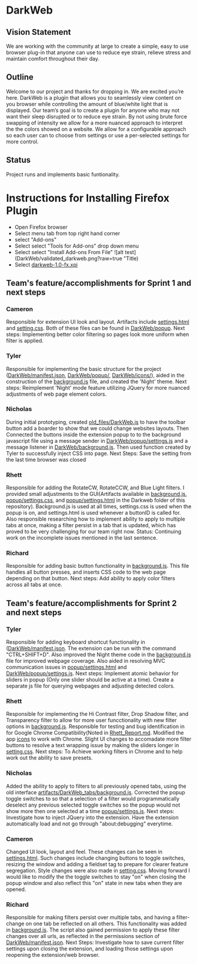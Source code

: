 ﻿
# DarkWeb 

## Vision Statement

We are working with the community at large to create a simple, easy to use browser plug-in
that anyone can use to reduce eye strain, relieve stress and maintain comfort throughout their day. 


## Outline

Welcome to our project and thanks for dropping in. We are excited you’re here. DarkWeb is a plugin that allows you to seamlessly view content on you browser while controlling the amount of blue/white light that is displayed. Our team’s goal is to create a plugin for anyone who may not want their sleep disrupted or to reduce eye strain. By not using brute force swapping of intensity we allow for a more nuanced approach to interpret the the colors showed on a website.  We allow for a configurable approach so each user can to choose from settings or use a per-selected settings for more control. 

## Status
Project runs and implements basic funtionality.

# Instructions for Installing Firefox Plugin
* Open Firefox browser
* Select menu tab from top right hand corner
* select "Add-ons"
* Select select "Tools for Add-ons" drop down menu
* Select select "Install Add-ons From File"
![alt test](DarkWeb/validated_darkweb.png?raw=true "Title)
* Select [darkweb-1.0-fx.xpi](https://github.com/cs3398-betazoid-betamales/CS3398-Betazoid-S2019/blob/master/DarkWeb/darkweb-1.0-fx.xpi)


## Team's feature/accomplishments for Sprint 1 and next steps
### Cameron
Responsible for extension UI look and layout. Artifacts include [settings.html](https://github.com/cs3398-betazoid-betamales/CS3398-Betazoid-S2019/blob/master/DarkWeb/popup/settings.html) and [setting.css](https://github.com/cs3398-betazoid-betamales/CS3398-Betazoid-S2019/blob/master/DarkWeb/popup/settings.css). Both of these files can be found in [DarkWeb/popup](https://github.com/cs3398-betazoid-betamales/CS3398-Betazoid-S2019/tree/master/DarkWeb/popup).
Next steps: Implementing better color filtering so pages look more uniform when filter is applied.
         
### Tyler
Responsible for implementing the basic structure for the project ([DarkWeb/manifest.json](https://github.com/cs3398-betazoid-betamales/CS3398-Betazoid-S2019/blob/master/DarkWeb/manifest.json), [DarkWeb/popup/](https://github.com/cs3398-betazoid-betamales/CS3398-Betazoid-S2019/tree/master/DarkWeb/popup), [DarkWeb/icons/](https://github.com/cs3398-betazoid-betamales/CS3398-Betazoid-S2019/tree/master/DarkWeb/icons)), aided in the construction of the [background.js](https://github.com/cs3398-betazoid-betamales/CS3398-Betazoid-S2019/blob/master/DarkWeb/background.js) file, and created the 'Night' theme. Next steps: Reimplement 'Night' mode feature utilizing JQuery for more nuanced adjustments of web page element colors.

### Nicholas
During initial prototyping, created [old_files/DarkWeb.js](https://github.com/cs3398-betazoid-betamales/CS3398-Betazoid-S2019/blob/master/DarkWeb/old_files/darkweb.js) to have the toolbar button add a boarder to show that we could change websites layouts. Then Connected the buttons inside the extension popup to to the background javascript file using a message sender in [DarkWeb/popup/settings.js](https://github.com/cs3398-betazoid-betamales/CS3398-Betazoid-S2019/blob/master/DarkWeb/popup/settings.js) and a message listener in [DarkWeb/background.js](https://github.com/cs3398-betazoid-betamales/CS3398-Betazoid-S2019/blob/master/DarkWeb/background.js). Then used function created by Tyler to successfully inject CSS into page. Next Steps: Save the setting from the last time browser was closed

### Rhett
Responsible for adding the RotateCW, RotateCCW, and Blue Light filters. I provided small adjustments to the GUI(Artifacts available in [background.js](https://github.com/cs3398-betazoid-betamales/CS3398-Betazoid-S2019/blob/master/DarkWeb/background.js), [popup/settings.css](https://github.com/cs3398-betazoid-betamales/CS3398-Betazoid-S2019/blob/master/DarkWeb/popup/settings.css), and [popup/settings.html](https://github.com/cs3398-betazoid-betamales/CS3398-Betazoid-S2019/blob/master/DarkWeb/popup/settings.html) in the Darkweb folder of this repository). Background.js is used at all times, settings.css is used when the popup is on, and settings.html is used whenever a buttonID is called for. Also responsible researching how to implement ability to apply to multiple tabs at once, making a filter persist in a tab that is updated, which has proved to be very challenging for our team right now. Status: Continuing work on the incomplete issues mentioned in the last sentence.

### Richard
Responsible for adding basic button functionality in [background.js](https://github.com/cs3398-betazoid-betamales/CS3398-Betazoid-S2019/blob/master/DarkWeb/background.js). This file handles all button presses, and inserts CSS code to the web page depending on that button. Next steps: Add ability to apply color filters across all tabs at once.

## Team's feature/accomplishments for Sprint 2 and next steps
### Tyler
Responsible for adding keyboard shortcut functionality in ([DarkWeb/manifest.json](https://github.com/cs3398-betazoid-betamales/CS3398-Betazoid-S2019/blob/master/DarkWeb/manifest.json). The extension can be run with the command "CTRL+SHIFT+D". Also improved the Night theme code in the [background.js](https://github.com/cs3398-betazoid-betamales/CS3398-Betazoid-S2019/blob/master/DarkWeb/background.js) file for improved webpage coverage. Also aided in resolving MVC communication issues in [popup/settings.html](https://github.com/cs3398-betazoid-betamales/CS3398-Betazoid-S2019/blob/master/DarkWeb/popup/settings.html) and [DarkWeb/popup/settings.js](https://github.com/cs3398-betazoid-betamales/CS3398-Betazoid-S2019/blob/master/DarkWeb/popup/settings.js).
Next steps: Implement atomic behavior for sliders in popup (Only one slider should be active at a time). Create a separate js file for querying webpages and adjusting detected colors.

### Rhett
Responsible for implementing the Hi Contrast filter, Drop Shadow filter, and Transparency filter to allow for more user funcctionality with new filter options in [background.js](https://github.com/cs3398-betazoid-betamales/CS3398-Betazoid-S2019/blob/master/DarkWeb/background.js). Responsible for testing and bug identification in for Google Chrome Compatibility(Noted in [Rhett_Report.md](https://github.com/cs3398-betazoid-betamales/CS3398-Betazoid-S2019/blob/master/DarkWeb/artifacts/Rhett_Report.md). Modified the app [icons](https://github.com/cs3398-betazoid-betamales/CS3398-Betazoid-S2019/tree/master/DarkWeb/icons) to work with Chrome. Slight UI changes to accomadate more filter buttons to resolve a text wrapping issue by making the sliders longer in [setting.css](https://github.com/cs3398-betazoid-betamales/CS3398-Betazoid-S2019/blob/master/DarkWeb/popup/settings.css). Next steps: To Achieve working filters in Chrome and to help work out the ability to save presets.

### Nicholas
Added the ability to apply to filters to all previously opened tabs, using the old interface [artifacts/DarkWeb_tabs/background.js](https://github.com/cs3398-betazoid-betamales/CS3398-Betazoid-S2019/blob/master/DarkWeb/artifacts/DarkWeb_tabs/background.js). Corrected the popup toggle switches to so that a selection of a filter would programmatically deselect any previous selected toggle switches so the popup would not show more then one selected at a time [popup/settings.js](https://github.com/cs3398-betazoid-betamales/CS3398-Betazoid-S2019/blob/master/DarkWeb/popup/settings.js). Next steps: Investigate how to inject JQuery into the extension. Have the extension automatically load and not go through "about:debugging" everytime.

### Cameron
Changed UI look, layout and feel. These changes can be seen in [settings.html](https://github.com/cs3398-betazoid-betamales/CS3398-Betazoid-S2019/blob/master/DarkWeb/popup/settings.html). Such changes include changing buttons to toggle switches, resizing the window and adding a fieldset tag to prepare for clearer feature segregation. Style changes were also made in [setting.css](https://github.com/cs3398-betazoid-betamales/CS3398-Betazoid-S2019/blob/master/DarkWeb/popup/settings.css). Moving forward I would like to modify the the toggle switches to stay "on" when closing the popup window and also reflect this "on" state in new tabs when they are opened.

### Richard
Responsible for making filters persist over multiple tabs, and having a filter-change on one tab be reflected on all others. This functionality was added in [background.js](https://github.com/cs3398-betazoid-betamales/CS3398-Betazoid-S2019/blob/master/DarkWeb/background.js). The script also gained permission to apply these filter changes over all urls, as reflected in the permissions section of [DarkWeb/manifest.json](https://github.com/cs3398-betazoid-betamales/CS3398-Betazoid-S2019/blob/master/DarkWeb/manifest.json). Next Steps: Investigate how to save current filter settings upon closing the extension, and loading those settings upon reopening the extension/web browser.
